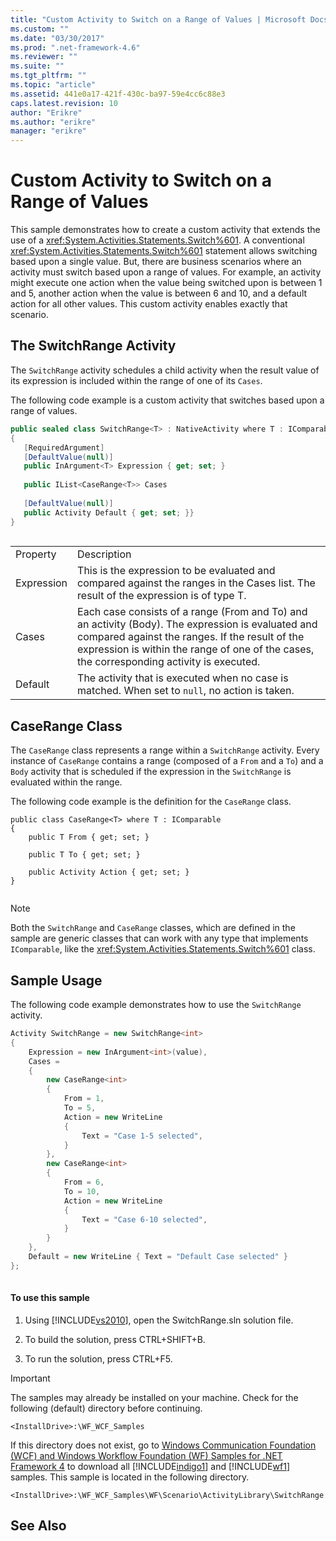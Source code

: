 ```yaml
---
title: "Custom Activity to Switch on a Range of Values | Microsoft Docs"
ms.custom: ""
ms.date: "03/30/2017"
ms.prod: ".net-framework-4.6"
ms.reviewer: ""
ms.suite: ""
ms.tgt_pltfrm: ""
ms.topic: "article"
ms.assetid: 441e0a17-421f-430c-ba97-59e4cc6c88e3
caps.latest.revision: 10
author: "Erikre"
ms.author: "erikre"
manager: "erikre"
---
```

# Custom Activity to Switch on a Range of Values
This sample demonstrates how to create a custom activity that extends the use of a <xref:System.Activities.Statements.Switch%601>. A conventional <xref:System.Activities.Statements.Switch%601> statement allows switching based upon a single value. But, there are business scenarios where an activity must switch based upon a range of values. For example, an activity might execute one action when the value being switched upon is between 1 and 5, another action when the value is between 6 and 10, and a default action for all other values. This custom activity enables exactly that scenario.  
  
## The SwitchRange Activity  
 The `SwitchRange` activity schedules a child activity when the result value of its expression is included within the range of one of its `Cases`.  
  
 The following code example is a custom activity that switches based upon a range of values.  
  
```csharp  
public sealed class SwitchRange<T> : NativeActivity where T : IComparable  
{  
   [RequiredArgument]  
   [DefaultValue(null)]  
   public InArgument<T> Expression { get; set; }  
  
   public IList<CaseRange<T>> Cases  
  
   [DefaultValue(null)]  
   public Activity Default { get; set; }}  
}  
  
```  
  
|||  
|-|-|  
|Property|Description|  
|Expression|This is the expression to be evaluated and compared against the ranges in the Cases list. The result of the expression is of type T.|  
|Cases|Each case consists of a range (From and To) and an activity (Body). The expression is evaluated and compared against the ranges. If the result of the expression is within the range of one of the cases, the corresponding activity is executed.|  
|Default|The activity that is executed when no case is matched. When set to `null`, no action is taken.|  
  
## CaseRange Class  
 The `CaseRange` class represents a range within a `SwitchRange` activity. Every instance of `CaseRange` contains a range (composed of a `From` and a `To`) and a `Body` activity that is scheduled if the expression in the `SwitchRange` is evaluated within the range.  
  
 The following code example is the definition for the `CaseRange` class.  
  
```  
public class CaseRange<T> where T : IComparable  
{  
    public T From { get; set; }  
  
    public T To { get; set; }  
  
    public Activity Action { get; set; }  
}  
  
```  
  
> [!NOTE]
>  Both the `SwitchRange` and `CaseRange` classes, which are defined in the sample are generic classes that can work with any type that implements `IComparable`, like the <xref:System.Activities.Statements.Switch%601> class.  
  
## Sample Usage  
 The following code example demonstrates how to use the `SwitchRange` activity.  
  
```csharp  
Activity SwitchRange = new SwitchRange<int>  
{  
    Expression = new InArgument<int>(value),  
    Cases =   
    {  
        new CaseRange<int>                      
        {  
            From = 1,  
            To = 5,  
            Action = new WriteLine  
            {  
                Text = "Case 1-5 selected",  
            }  
        },  
        new CaseRange<int>  
        {  
            From = 6,  
            To = 10,  
            Action = new WriteLine  
            {  
                Text = "Case 6-10 selected",  
            }  
        }  
    },  
    Default = new WriteLine { Text = "Default Case selected" }  
};  
  
```  
  
#### To use this sample  
  
1.  Using [!INCLUDE[vs2010](../../../../includes/vs2010-md.md)], open the SwitchRange.sln solution file.  
  
2.  To build the solution, press CTRL+SHIFT+B.  
  
3.  To run the solution, press CTRL+F5.  
  
> [!IMPORTANT]
>  The samples may already be installed on your machine. Check for the following (default) directory before continuing.  
>   
>  `<InstallDrive>:\WF_WCF_Samples`  
>   
>  If this directory does not exist, go to [Windows Communication Foundation (WCF) and Windows Workflow Foundation (WF) Samples for .NET Framework 4](http://go.microsoft.com/fwlink/?LinkId=150780) to download all [!INCLUDE[indigo1](../../../../includes/indigo1-md.md)] and [!INCLUDE[wf1](../../../../includes/wf1-md.md)] samples. This sample is located in the following directory.  
>   
>  `<InstallDrive>:\WF_WCF_Samples\WF\Scenario\ActivityLibrary\SwitchRange`  
  
## See Also